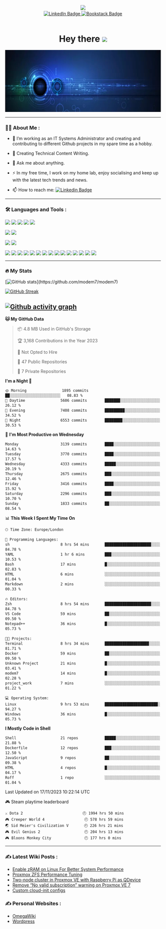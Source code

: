 <div id="header" align="center">
  <img src="https://media.giphy.com/media/f3iwJFOVOwuy7K6FFw/giphy.gif" width="300"/>
<div id="badges">
  <a href="https://www.linkedin.com/in/alexlaneit/">
    <img src="https://img.shields.io/badge/LinkedIn-blue?style=for-the-badge&logo=linkedin&logoColor=white" alt="LinkedIn Badge"/>
  </a>
  <a href="https://modem7.com">
  <img src="https://img.shields.io/badge/Bookstack-blue?style=for-the-badge&logo=BookStack&logoColor=white" alt="Bookstack Badge"/>
  </a>
</div>
  <img src="https://komarev.com/ghpvc/?username=modem7&style=flat-square&color=blue" alt=""/>
<h1>
  Hey there
  <img src="https://media.giphy.com/media/hvRJCLFzcasrR4ia7z/giphy.gif" width="30px"/>
</h1>
</div>

<div align="center">
  <img src="https://github.com/modem7/MiscAssets/blob/master/images/ezgif-6-79e26c05da.jpg" width="800" height="200"/>
</div>

---

### :man_technologist: About Me :
- :telescope: I’m working as an IT Systems Administrator and creating and contributing to different Github projects in my spare time as a hobby.

- :seedling: Creating Technical Content Writing.

- 💬 Ask me about anything.

- :zap: In my free time, I work on my home lab, enjoy socialising and keep up with the latest tech trends and news.

- :mailbox: How to reach me: [![Linkedin Badge](https://img.shields.io/badge/-AlexLaneIT-blue?style=flat&logo=Linkedin&logoColor=white)](https://www.linkedin.com/in/alexlaneit/)

---

### :hammer_and_wrench: Languages and Tools :
![](https://img.shields.io/badge/OS-Centos-informational?style=flat&logo=centos&logoColor=white&color=981e32)
![](https://img.shields.io/badge/OS-Debian-informational?style=flat&logo=debian&logoColor=white&color=981e32)
![](https://img.shields.io/badge/OS-RHEL-informational?style=flat&logo=red-hat&logoColor=white&color=981e32)
![](https://img.shields.io/badge/OS-Ubuntu-informational?style=flat&logo=ubuntu&logoColor=white&color=981e32)
![](https://img.shields.io/badge/OS-Windows-informational?style=flat&logo=windows&logoColor=white&color=981e32)

![](https://img.shields.io/badge/Editor-Notepad++-informational?style=flat&logo=notepadplusplus&logoColor=white&color=981e32)
![](https://img.shields.io/badge/Editor-Visual_Studio_Code-informational?style=flat&logo=visual-studio-code&logoColor=white&color=981e32)


![](https://img.shields.io/badge/Shell-Bash-informational?style=flat&logo=gnu-bash&logoColor=white&color=981e32)
![](https://img.shields.io/badge/Shell-ZSH-informational?style=flat&logo=gnu-bash&logoColor=white&color=981e32)

![](https://img.shields.io/badge/Tools-3CX-informational?style=flat&logoColor=white&color=981e32)
![](https://img.shields.io/badge/Tools-Ansible-informational?style=flat&logo=ansible&logoColor=white&color=981e32)
![](https://img.shields.io/badge/Tools-Arduino-informational?style=flat&logo=arduino&logoColor=white&color=981e32)
![](https://img.shields.io/badge/Tools-Borg-informational?style=flat&logoColor=white&color=981e32)
![](https://img.shields.io/badge/Tools-Docker-informational?style=flat&logo=docker&logoColor=white&color=981e32)
![](https://img.shields.io/badge/Tools-Drone_CI-informational?style=flat&logo=drone&logoColor=white&color=981e32)
![](https://img.shields.io/badge/Tools-Git-informational?style=flat&logo=git&logoColor=white&color=981e32)
![](https://img.shields.io/badge/Tools-Github-informational?style=flat&logo=github&logoColor=white&color=981e32)
![](https://img.shields.io/badge/Tools-Gitlab-informational?style=flat&logo=gitlab&logoColor=white&color=981e32)
![](https://img.shields.io/badge/Tools-Jira-informational?style=flat&logo=jira&logoColor=white&color=981e32)
![](https://img.shields.io/badge/Tools-Kanban-informational?style=flat&logoColor=white&color=981e32)
![](https://img.shields.io/badge/Tools-Nginx-informational?style=flat&logo=nginx&logoColor=white&color=981e32)
![](https://img.shields.io/badge/Tools-Raspberry_Pi-informational?style=flat&logo=raspberry-pi&logoColor=white&color=981e32)
![](https://img.shields.io/badge/Tools-Snyk-informational?style=flat&logo=snyk&logoColor=white&color=981e32)
![](https://img.shields.io/badge/Tools-Traefik-informational?style=flat&logo=traefikmesh&logoColor=white&color=981e32)

---

### :fire: My Stats
[![GitHub stats](https://github-readme-stats.vercel.app/api?username=modem7&show_icons=true&theme=codeSTACKr&count_private=true")](https://github.com/modem7/modem7)

[![GitHub Streak](https://streak-stats.demolab.com?user=modem7&theme=elegant&hide_border=true&date_format=j%20M%5B%20Y%5D&background=DD272700)](https://git.io/streak-stats)

[![Github activity graph](https://github-readme-activity-graph.vercel.app/graph?username=modem7&theme=elegant&custom_title=Contribution%20Graph&hide_border=true&bg_color=%20)](https://github.com/modem7/modem7)
---

<!--START_SECTION:waka-->
**🐱 My GitHub Data** 

> 📦 4.8 MB Used in GitHub's Storage 
 > 
> 🏆 3,168 Contributions in the Year 2023
 > 
> 🚫 Not Opted to Hire
 > 
> 📜 47 Public Repositories 
 > 
> 🔑 7 Private Repositories 
 > 
**I'm a Night 🦉** 

```text
🌞 Morning                1895 commits        ██░░░░░░░░░░░░░░░░░░░░░░░   08.83 % 
🌆 Daytime                5606 commits        ███████░░░░░░░░░░░░░░░░░░   26.12 % 
🌃 Evening                7408 commits        █████████░░░░░░░░░░░░░░░░   34.52 % 
🌙 Night                  6553 commits        ████████░░░░░░░░░░░░░░░░░   30.53 % 
```
📅 **I'm Most Productive on Wednesday** 

```text
Monday                   3139 commits        ████░░░░░░░░░░░░░░░░░░░░░   14.63 % 
Tuesday                  3770 commits        ████░░░░░░░░░░░░░░░░░░░░░   17.57 % 
Wednesday                4333 commits        █████░░░░░░░░░░░░░░░░░░░░   20.19 % 
Thursday                 2675 commits        ███░░░░░░░░░░░░░░░░░░░░░░   12.46 % 
Friday                   3416 commits        ████░░░░░░░░░░░░░░░░░░░░░   15.92 % 
Saturday                 2296 commits        ███░░░░░░░░░░░░░░░░░░░░░░   10.70 % 
Sunday                   1833 commits        ██░░░░░░░░░░░░░░░░░░░░░░░   08.54 % 
```


📊 **This Week I Spent My Time On** 

```text
🕑︎ Time Zone: Europe/London

💬 Programming Languages: 
sh                       8 hrs 54 mins       █████████████████████░░░░   84.78 % 
YAML                     1 hr 6 mins         ███░░░░░░░░░░░░░░░░░░░░░░   10.53 % 
Bash                     17 mins             █░░░░░░░░░░░░░░░░░░░░░░░░   02.83 % 
HTML                     6 mins              ░░░░░░░░░░░░░░░░░░░░░░░░░   01.04 % 
Markdown                 2 mins              ░░░░░░░░░░░░░░░░░░░░░░░░░   00.33 % 

🔥 Editors: 
Zsh                      8 hrs 54 mins       █████████████████████░░░░   84.78 % 
VS Code                  59 mins             ██░░░░░░░░░░░░░░░░░░░░░░░   09.50 % 
Notepad++                36 mins             █░░░░░░░░░░░░░░░░░░░░░░░░   05.73 % 

🐱‍💻 Projects: 
Terminal                 8 hrs 34 mins       ████████████████████░░░░░   81.71 % 
Docker                   59 mins             ██░░░░░░░░░░░░░░░░░░░░░░░   09.50 % 
Unknown Project          21 mins             █░░░░░░░░░░░░░░░░░░░░░░░░   03.41 % 
modem7                   14 mins             █░░░░░░░░░░░░░░░░░░░░░░░░   02.28 % 
project_work             7 mins              ░░░░░░░░░░░░░░░░░░░░░░░░░   01.22 % 

💻 Operating System: 
Linux                    9 hrs 53 mins       ████████████████████████░   94.27 % 
Windows                  36 mins             █░░░░░░░░░░░░░░░░░░░░░░░░   05.73 % 
```

**I Mostly Code in Shell** 

```text
Shell                    21 repos            █████░░░░░░░░░░░░░░░░░░░░   21.88 % 
Dockerfile               12 repos            ███░░░░░░░░░░░░░░░░░░░░░░   12.50 % 
JavaScript               9 repos             ██░░░░░░░░░░░░░░░░░░░░░░░   09.38 % 
HTML                     4 repos             █░░░░░░░░░░░░░░░░░░░░░░░░   04.17 % 
Roff                     1 repo              ░░░░░░░░░░░░░░░░░░░░░░░░░   01.04 % 
```




 Last Updated on 17/11/2023 10:22:14 UTC
<!--END_SECTION:waka-->

<!-- steam-box start -->
🎮 Steam playtime leaderboard
```text
⚔️ Dota 2                           🕘 1994 hrs 50 mins
🎮 Creeper World 4                  🕘 578 hrs 59 mins
🌏 Sid Meier's Civilization V       🕘 226 hrs 21 mins
🎮 Evil Genius 2                    🕘 204 hrs 13 mins
🎮 Bloons Monkey City               🕘 177 hrs 0 mins
```
<!-- Powered by https://github.com/YouEclipse/steam-box . -->
<!-- steam-box end -->

---

### :writing_hand: Latest Wiki Posts :
<!-- BLOG-POST-LIST:START -->
- [Enable zRAM on Linux For Better System Performance](https://www.modem7.com/books/general-linux-administration/page/enable-zram-on-linux-for-better-system-performance)
- [Proxmox ZFS Performance Tuning](https://www.modem7.com/books/proxmox-setup/page/proxmox-zfs-performance-tuning)
- [Two-node cluster in Proxmox VE with Raspberry Pi as QDevice](https://www.modem7.com/books/proxmox-setup/page/two-node-cluster-in-proxmox-ve-with-raspberry-pi-as-qdevice)
- [Remove “No valid subscription” warning on Proxmox VE 7](https://www.modem7.com/books/proxmox-setup/page/remove-no-valid-subscription-warning-on-proxmox-ve-7)
- [Custom cloud-init configs](https://www.modem7.com/books/scripts/page/custom-cloud-init-configs)
<!-- BLOG-POST-LIST:END -->

### :writing_hand: Personal Websites :
- [OmegaWiki](https://modem7.com)
- [Wordpress](https://modem7.wordpress.com)
